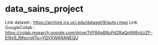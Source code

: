 # data_sains_project
Link dataset : https://archive.ics.uci.edu/dataset/9/auto+mpg
Link GoogleCollab : https://colab.research.google.com/drive/1VF84g6NuPd2RaQnIW6rdJiZF-EI9x9_R#scrollTo=YQVXWARANEQU

